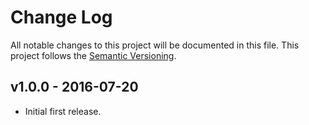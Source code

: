 # Change Log
All notable changes to this project will be documented in this file. This project follows the [Semantic Versioning](http://semver.org/).

## v1.0.0 - 2016-07-20
- Initial first release.
